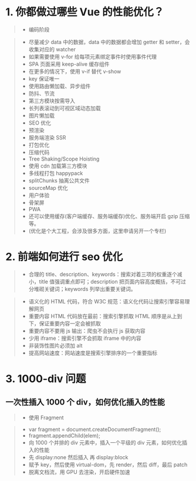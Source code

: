 <!--
 * @Author: your name
 * @Date: 2020-08-21 16:07:08
 * @LastEditTime: 2020-08-21 16:13:11
 * @LastEditors: Please set LastEditors
 * @Description: In User Settings Edit
 * @FilePath: \Metshare\vue\vue优化学习.md
-->

# 1. 你都做过哪些 Vue 的性能优化？

> - 编码阶段

> - 尽量减少 data 中的数据，data 中的数据都会增加 getter 和 setter，会收集对应的 watcher
> - 如果需要使用 v-for 给每项元素绑定事件时使用事件代理
> - SPA 页面采用 keep-alive 缓存组件
> - 在更多的情况下，使用 v-if 替代 v-show
> - key 保证唯一
> - 使用路由懒加载、异步组件
> - 防抖、节流
> - 第三方模块按需导入
> - 长列表滚动到可视区域动态加载
> - 图片懒加载
> - SEO 优化
> - 预渲染
> - 服务端渲染 SSR
> - 打包优化
> - 压缩代码
> - Tree Shaking/Scope Hoisting
> - 使用 cdn 加载第三方模块
> - 多线程打包 happypack
> - splitChunks 抽离公共文件
> - sourceMap 优化
> - 用户体验
> - 骨架屏
> - PWA
> - 还可以使用缓存(客户端缓存、服务端缓存)优化、服务端开启 gzip 压缩等。
> - (优化是个大工程，会涉及很多方面，这里申请另开一个专栏)

# 2. 前端如何进行 seo 优化

> - 合理的 title、description、keywords：搜索对着三项的权重逐个减小，title 值强调重点即可；description 把页面内容高度概括，不可过分堆砌关键词；keywords 列举出重要关键词。

> - 语义化的 HTML 代码，符合 W3C 规范：语义化代码让搜索引擎容易理解网页
> - 重要内容 HTML 代码放在最前：搜索引擎抓取 HTML 顺序是从上到下，保证重要内容一定会被抓取
> - 重要内容不要用 js 输出：爬虫不会执行 js 获取内容
> - 少用 iframe：搜索引擎不会抓取 iframe 中的内容
> - 非装饰性图片必须加 alt
> - 提高网站速度：网站速度是搜索引擎排序的一个重要指标

# 3. 1000-div 问题

## 一次性插入 1000 个 div，如何优化插入的性能

> - 使用 Fragment

> - var fragment = document.createDocumentFragment();
> - fragment.appendChild(elem);
> - 向 1000 个并排的 div 元素中，插入一个平级的 div 元素，如何优化插入的性能
> - 先 display:none 然后插入 再 display:block
> - 赋予 key，然后使用 virtual-dom，先 render，然后 diff，最后 patch
> - 脱离文档流，用 GPU 去渲染，开启硬件加速
